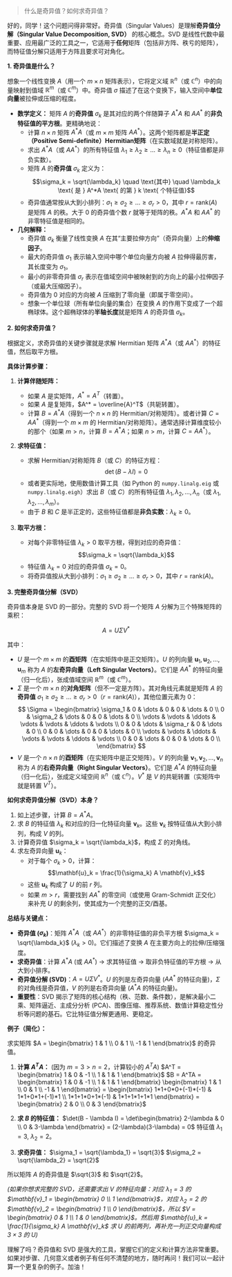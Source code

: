 > 什么是奇异值？如何求奇异值？



好的，同学！这个问题问得非常好。奇异值（Singular Values）是理解**奇异值分解（Singular Value Decomposition, SVD）** 的核心概念。SVD 是线性代数中最重要、应用最广泛的工具之一，它适用于**任何**矩阵（包括非方阵、秩亏的矩阵），而特征值分解只适用于方阵且要求可对角化。

**1. 奇异值是什么？**

想象一个线性变换 $A$（用一个 $m \times n$ 矩阵表示），它将定义域 $\mathbb{R}^n$（或 $\mathbb{C}^n$）中的向量映射到值域 $\mathbb{R}^m$（或 $\mathbb{C}^m$）中。奇异值 $\sigma$ 描述了在这个变换下，输入空间中**单位向量**被拉伸或压缩的程度。

*   **数学定义：** 矩阵 $A$ 的**奇异值** $\sigma_k$ 是其对应的两个伴随算子 $A^*A$ 和 $AA^*$ 的**非负特征值的平方根**。更精确地说：
    *   计算 $n \times n$ 矩阵 $A^*A$（或 $m \times m$ 矩阵 $AA^*$）。这两个矩阵都是**半正定（Positive Semi-definite）Hermitian矩阵**（在实数域就是对称矩阵）。
    *   求出 $A^*A$（或 $AA^*$）的所有特征值 $\lambda_1 \geq \lambda_2 \geq \dots \geq \lambda_n \geq 0$（特征值都是非负实数）。
    *   矩阵 $A$ 的**奇异值** $\sigma_k$ 定义为：
        $$\sigma_k = \sqrt{\lambda_k} \quad \text{其中} \quad \lambda_k \text{ 是 } A^*A \text{ 的第 } k \text{ 个特征值}$$
    *   奇异值通常按从大到小排列：$\sigma_1 \geq \sigma_2 \geq \dots \geq \sigma_r > 0$，其中 $r = \text{rank}(A)$ 是矩阵 $A$ 的秩。大于 0 的奇异值个数 $r$ 就等于矩阵的秩。$A^*A$ 和 $AA^*$ 的非零特征值是相同的。
*   **几何解释：**
    *   奇异值 $\sigma_k$ 衡量了线性变换 $A$ 在其“主要拉伸方向”（奇异向量）上的**伸缩因子**。
    *   最大的奇异值 $\sigma_1$ 表示输入空间中哪个单位向量方向被 $A$ 拉伸得最厉害，其长度变为 $\sigma_1$。
    *   最小的非零奇异值 $\sigma_r$ 表示在值域空间中被映射到的方向上的最小拉伸因子（或最大压缩因子）。
    *   奇异值为 0 对应的方向被 $A$ 压缩到了零向量（即属于零空间）。
    *   想象一个单位球（所有单位向量的集合）在变换 $A$ 的作用下变成了一个超椭球体。这个超椭球体的**半轴长度**就是矩阵 $A$ 的奇异值 $\sigma_k$。

**2. 如何求奇异值？**

根据定义，求奇异值的关键步骤就是求解 Hermitian 矩阵 $A^*A$（或 $AA^*$）的特征值，然后取平方根。

**具体计算步骤：**

1.  **计算伴随矩阵：**
    *   如果 $A$ 是实矩阵，$A^* = A^T$（转置）。
    *   如果 $A$ 是复矩阵，$A^* = \overline{A}^T$（共轭转置）。
    *   计算 $B = A^*A$（得到一个 $n \times n$ 的 Hermitian/对称矩阵）。或者计算 $C = AA^*$（得到一个 $m \times m$ 的 Hermitian/对称矩阵）。通常选择计算维度较小的那个（如果 $m > n$，计算 $B = A^*A$；如果 $n > m$，计算 $C = AA^*$）。

2.  **求特征值：**
    *   求解 Hermitian/对称矩阵 $B$（或 $C$）的特征方程：
        $$\det(B - \lambda I) = 0$$
    *   或者更实际地，使用数值计算工具（如 Python 的 `numpy.linalg.eig` 或 `numpy.linalg.eigh`）求出 $B$（或 $C$）的所有特征值 $\lambda_1, \lambda_2, \dots, \lambda_n$（或 $\lambda_1, \lambda_2, \dots, \lambda_m$）。
    *   由于 $B$ 和 $C$ 是半正定的，这些特征值都是**非负实数**：$\lambda_k \geq 0$。

3.  **取平方根：**
    *   对每个非零特征值 $\lambda_k > 0$ 取平方根，得到对应的奇异值：
        $$\sigma_k = \sqrt{\lambda_k}$$
    *   特征值 $\lambda_k = 0$ 对应的奇异值 $\sigma_k = 0$。
    *   将奇异值按从大到小排列：$\sigma_1 \geq \sigma_2 \geq \dots \geq \sigma_r > 0$，其中 $r = \text{rank}(A)$。

**3. 完整奇异值分解（SVD）**

奇异值本身是 SVD 的一部分。完整的 SVD 将一个矩阵 $A$ 分解为三个特殊矩阵的乘积：

$$A = U \Sigma V^*$$

其中：
*   $U$ 是一个 $m \times m$ 的**酉矩阵**（在实矩阵中是正交矩阵）。$U$ 的列向量 $\mathbf{u}_1, \mathbf{u}_2, \dots, \mathbf{u}_m$ 称为 $A$ 的**左奇异向量（Left Singular Vectors）**。它们是 $AA^*$ 的特征向量（归一化后），张成值域空间 $\mathbb{R}^m$（或 $\mathbb{C}^m$）。
*   $\Sigma$ 是一个 $m \times n$ 的**对角矩阵**（但不一定是方阵）。其对角线元素就是矩阵 $A$ 的**奇异值** $\sigma_1 \geq \sigma_2 \geq \dots \geq \sigma_r > 0$（$r = \text{rank}(A)$），其他位置元素为 0：
    $$
    \Sigma = \begin{bmatrix}
    \sigma_1 & 0 & \dots & 0 & 0 & \dots & 0 \\
    0 & \sigma_2 & \dots & 0 & 0 & \dots & 0 \\
    \vdots & \vdots & \ddots & \vdots & \vdots & \ddots & \vdots \\
    0 & 0 & \dots & \sigma_r & 0 & \dots & 0 \\
    0 & 0 & \dots & 0 & 0 & \dots & 0 \\
    \vdots & \vdots & \ddots & \vdots & \vdots & \ddots & \vdots \\
    0 & 0 & \dots & 0 & 0 & \dots & 0 \\
    \end{bmatrix}
    $$
*   $V$ 是一个 $n \times n$ 的**酉矩阵**（在实矩阵中是正交矩阵）。$V$ 的列向量 $\mathbf{v}_1, \mathbf{v}_2, \dots, \mathbf{v}_n$ 称为 $A$ 的**右奇异向量（Right Singular Vectors）**。它们是 $A^*A$ 的特征向量（归一化后），张成定义域空间 $\mathbb{R}^n$（或 $\mathbb{C}^n$）。$V^*$ 是 $V$ 的共轭转置（实矩阵中就是转置 $V^T$）。

**如何求奇异值分解（SVD）本身？**

1.  如上述步骤，计算 $B = A^*A$。
2.  求 $B$ 的特征值 $\lambda_k$ 和对应的归一化特征向量 $\mathbf{v}_k$。这些 $\mathbf{v}_k$ 按特征值从大到小排列，构成 $V$ 的列。
3.  计算奇异值 $\sigma_k = \sqrt{\lambda_k}$，构成 $\Sigma$ 的对角线。
4.  求左奇异向量 $\mathbf{u}_k$：
    *   对于每个 $\sigma_k > 0$，计算：
        $$\mathbf{u}_k = \frac{1}{\sigma_k} A \mathbf{v}_k$$
    *   这些 $\mathbf{u}_k$ 构成了 $U$ 的前 $r$ 列。
    *   如果 $m > r$，需要找到 $AA^*$ 的零空间（或使用 Gram-Schmidt 正交化）来补充 $U$ 的剩余列，使其成为一个完整的正交/酉基。

**总结与关键点：**

*   **奇异值 ($\sigma_k$)**：矩阵 $A^*A$（或 $AA^*$）的非零特征值的非负平方根 $\sigma_k = \sqrt{\lambda_k}$ ($\lambda_k > 0$)。它们描述了变换 $A$ 在主要方向上的拉伸/压缩强度。
*   **求奇异值**：计算 $A^*A$ (或 $AA^*$) -> 求其特征值 -> 取非负特征值的平方根 -> 从大到小排序。
*   **奇异值分解 (SVD)**：$A = U \Sigma V^*$。$U$ 的列是左奇异向量 ($AA^*$ 的特征向量)，$\Sigma$ 的对角线是奇异值，$V$ 的列是右奇异向量 ($A^*A$ 的特征向量)。
*   **重要性**：SVD 揭示了矩阵的核心结构（秩、范数、条件数），是解决最小二乘、矩阵逼近、主成分分析 (PCA)、图像压缩、推荐系统、数值计算稳定性分析等问题的基石。它比特征值分解更通用、更稳定。

**例子（简化）：**

求实矩阵 $A = \begin{bmatrix} 1 & 1 \\ 0 & 1 \\ -1 & 1 \end{bmatrix}$ 的奇异值。

1.  **计算 $A^TA$：** (因为 $m=3 > n=2$，计算较小的 $A^TA$)
    $A^T = \begin{bmatrix} 1 & 0 & -1 \\ 1 & 1 & 1 \end{bmatrix}$
    $B = A^TA = \begin{bmatrix} 1 & 0 & -1 \\ 1 & 1 & 1 \end{bmatrix} \begin{bmatrix} 1 & 1 \\ 0 & 1 \\ -1 & 1 \end{bmatrix} = \begin{bmatrix} 1*1+0*0+(-1)*(-1) & 1*1+0*1+(-1)*1 \\ 1*1+1*0+1*(-1) & 1*1+1*1+1*1 \end{bmatrix} = \begin{bmatrix} 2 & 0 \\ 0 & 3 \end{bmatrix}$

2.  **求 $B$ 的特征值：**
    $\det(B - \lambda I) = \det\begin{bmatrix} 2-\lambda & 0 \\ 0 & 3-\lambda \end{bmatrix} = (2-\lambda)(3-\lambda) = 0$
    特征值 $\lambda_1 = 3$, $\lambda_2 = 2$。

3.  **求奇异值：**
    $\sigma_1 = \sqrt{\lambda_1} = \sqrt{3}$
    $\sigma_2 = \sqrt{\lambda_2} = \sqrt{2}$

所以矩阵 $A$ 的奇异值是 $\sqrt{3}$ 和 $\sqrt{2}$。

*(如果你想求完整的 SVD，还需要求出 $V$ 的特征向量：对应 $\lambda_1=3$ 的 $\mathbf{v}_1 = \begin{bmatrix} 0 \\ 1 \end{bmatrix}$，对应 $\lambda_2=2$ 的 $\mathbf{v}_2 = \begin{bmatrix} 1 \\ 0 \end{bmatrix}$，所以 $V = \begin{bmatrix} 0 & 1 \\ 1 & 0 \end{bmatrix}$。然后用 $\mathbf{u}_k = \frac{1}{\sigma_k} A \mathbf{v}_k$ 求 $U$ 的前两列，再补充一列正交向量构成 $3 \times 3$ 的 $U$)*

理解了吗？奇异值和 SVD 是强大的工具，掌握它们的定义和计算方法非常重要。如果对步骤、几何意义或者例子有任何不清楚的地方，随时再问！我们可以一起计算一个更复杂的例子。加油！